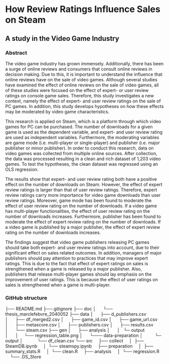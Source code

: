 # How Review Ratings Influence Sales on Steam

## A study in the Video Game Industry

### Abstract

The video game industry has grown immensely. Additionally, there has been a surge of online reviews and consumers that consult online reviews in decision making. Due to this, it is important to understand the influence that online reviews have on the sale of video games. Although several studies have examined the effect of online reviews on the sale of video games, all of these studies were focused on the effect of expert- or user review ratings on console game sales. Therefore, this study investigates a new context, namely the effect of expert- and user review ratings on the sale of PC games. In addition, this study develops hypotheses on how these effects may be moderated by video game characteristics.

This research is applied on Steam, which is a platform through which video games for PC can be purchased. The number of downloads for a given game is used as the dependent variable, and expert- and user review rating are used as independent variables. Furthermore, the moderating variables are game mode (i.e. multi-player or single-player) and publisher (i.e. major publisher or minor publisher). In order to conduct this research, data on video games was collected from multiple online sources. After collection, the data was processed resulting in a clean and rich dataset of 1,203 video games. To test the hypotheses, the clean dataset was regressed using an OLS regression.

The results show that expert- and user review rating both have a positive effect on the number of downloads on Steam. However, the effect of expert review ratings is larger than that of user review ratings. Therefore, expert review ratings carry more importance for video game downloads than user review ratings. Moreover, game mode has been found to moderate the effect of user review rating on the number of downloads. If a video game has multi-player functionalities, the effect of user review rating on the number of downloads increases. Furthermore, publisher has been found to moderate the effect of expert review rating on the number of downloads. If a video game is published by a major publisher, the effect of expert review rating on the number of downloads increases.

The findings suggest that video game publishers releasing PC games should take both expert- and user review ratings into account, due to their significant effect on sales related outcomes. In addition, managers of major publishers should pay attention to practices that may improve expert ratings. This is due to the fact that effect of expert ratings on sales is strengthened when a game is released by a major publisher. Also, publishers that release multi-player games should lay emphasis on the improvement of user ratings. This is because the effect of user ratings on sales is strengthened when a game is multi-player.

### GitHub structure

├── README.md 
├──.gitignore 
├── doc 
│&nbsp;&nbsp;&nbsp;&nbsp;&nbsp;&nbsp;└── thesis_marclefebvre_2040052 
├── data 
│&nbsp;&nbsp;&nbsp;&nbsp;&nbsp;&nbsp;├── d_publishers.csv 
│&nbsp;&nbsp;&nbsp;&nbsp;&nbsp;&nbsp;├── df_merged2.csv 
│&nbsp;&nbsp;&nbsp;&nbsp;&nbsp;&nbsp;├── game_id.csv 
│&nbsp;&nbsp;&nbsp;&nbsp;&nbsp;&nbsp;├── game_url.csv 
│&nbsp;&nbsp;&nbsp;&nbsp;&nbsp;&nbsp;├── metascore.csv 
│&nbsp;&nbsp;&nbsp;&nbsp;&nbsp;&nbsp;├── publishers.csv 
│&nbsp;&nbsp;&nbsp;&nbsp;&nbsp;&nbsp;├── results.csv 
│&nbsp;&nbsp;&nbsp;&nbsp;&nbsp;&nbsp;└── steam.csv 
├── gen 
│&nbsp;&nbsp;&nbsp;&nbsp;&nbsp;&nbsp;├── analysis 
│&nbsp;&nbsp;&nbsp;&nbsp;&nbsp;&nbsp;│&nbsp;&nbsp;&nbsp;└─ output 
│&nbsp;&nbsp;&nbsp;&nbsp;&nbsp;&nbsp;│&nbsp;&nbsp;&nbsp;&nbsp;&nbsp;└── regression_table.png 
│&nbsp;&nbsp;&nbsp;&nbsp;&nbsp;&nbsp;└─── data-preparation 
│&nbsp;&nbsp;&nbsp;&nbsp;&nbsp;&nbsp;&nbsp;&nbsp;&nbsp; └─ output 
│&nbsp;&nbsp;&nbsp;&nbsp;&nbsp;&nbsp;&nbsp;&nbsp;&nbsp;&nbsp;&nbsp; └── df_clean.csv 
└── src 
&nbsp;&nbsp;&nbsp;&nbsp;├── collect 
&nbsp;&nbsp;&nbsp;&nbsp;│&nbsp;&nbsp;├── SteamDB.ipynb 
&nbsp;&nbsp;&nbsp;&nbsp;│&nbsp;&nbsp;└── steamspy.ipynb 
&nbsp;&nbsp;&nbsp;&nbsp;├── preparation 
&nbsp;&nbsp;&nbsp;&nbsp;│&nbsp;&nbsp;├── summary_stats.R 
&nbsp;&nbsp;&nbsp;&nbsp;│&nbsp;&nbsp;└── clean.R 
&nbsp;&nbsp;&nbsp;&nbsp;├── analysis 
&nbsp;&nbsp;&nbsp;&nbsp;│&nbsp;&nbsp;└── regression.R 
&nbsp;&nbsp;&nbsp;&nbsp;└── .DS_Store
